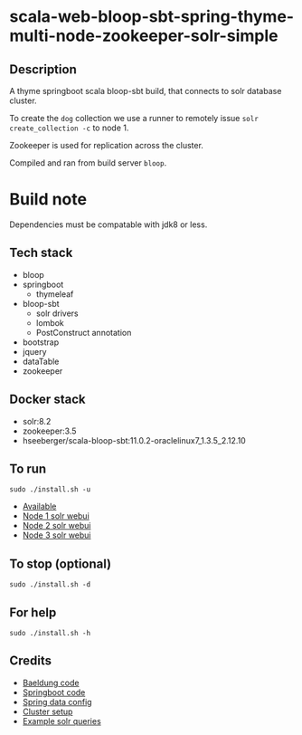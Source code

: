 # scala-web-bloop-sbt-spring-thyme-multi-node-zookeeper-solr-simple

## Description
A thyme springboot scala bloop-sbt build,
that connects to solr database cluster.

To create the `dog` collection we use a runner
to remotely issue `solr create_collection -c` to
node 1.

Zookeeper is used for replication across
the cluster.

Compiled and ran from build server `bloop`.

# Build note
Dependencies must be compatable with jdk8 or less.

## Tech stack
- bloop
- springboot
  - thymeleaf
- bloop-sbt
  - solr drivers
  - lombok
  - PostConstruct annotation
- bootstrap
- jquery
- dataTable
- zookeeper

## Docker stack
- solr:8.2
- zookeeper:3.5
- hseeberger/scala-bloop-sbt:11.0.2-oraclelinux7_1.3.5_2.12.10

## To run
`sudo ./install.sh -u`
- [Available](http://localhost)
- [Node 1 solr webui](http://localhost:8981)
- [Node 2 solr webui](http://localhost:8982)
- [Node 3 solr webui](http://localhost:8983)

## To stop (optional)
`sudo ./install.sh -d`

## For help
`sudo ./install.sh -h`

## Credits
- [Baeldung code](https://github.com/eugenp/tutorials/tree/master/persistence-modules/spring-data-solr)
- [Springboot code](https://scaladeveloperzone.com/spring-boot/spring-boot-solr-example/)
- [Spring data config](https://www.google.com/search?client=firefox-b-1-lm&q=spring+boot+solr+example)
- [Cluster setup](https://gist.github.com/makuk66/0812f70b77aa92230c203cec41acac64#file-docker-compose-yml-L64)
- [Example solr queries](https://docs.spring.io/spring-data/solr/docs/1.0.x/reference/html/solr.repositories.html)
